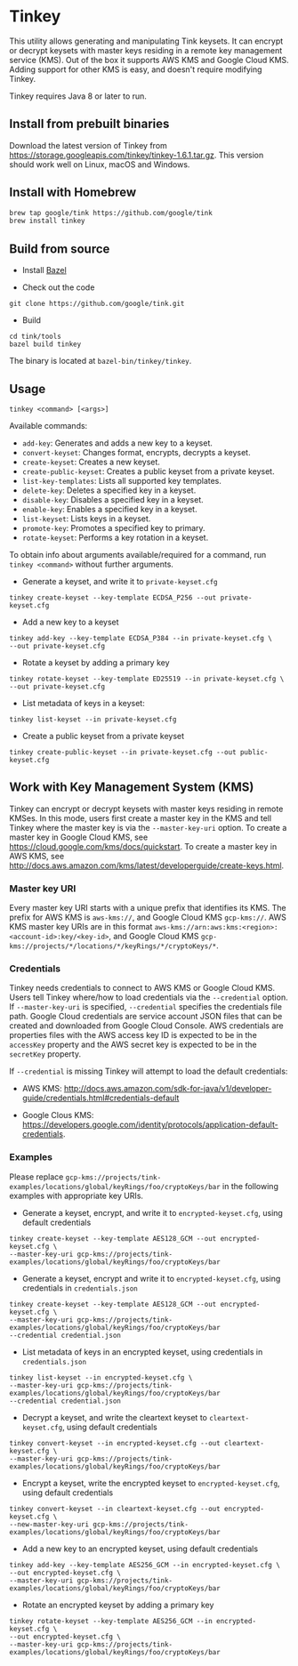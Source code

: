# Tinkey

This utility allows generating and manipulating Tink keysets. It can encrypt or
decrypt keysets with master keys residing in a remote key management service
(KMS). Out of the box it supports AWS KMS and Google Cloud KMS. Adding support
for other KMS is easy, and doesn't require modifying Tinkey.

Tinkey requires Java 8 or later to run.

## Install from prebuilt binaries

Download the latest version of Tinkey from
https://storage.googleapis.com/tinkey/tinkey-1.6.1.tar.gz. This version should
work well on Linux, macOS and Windows.

## Install with Homebrew

```sh
brew tap google/tink https://github.com/google/tink
brew install tinkey
```

## Build from source

-   Install [Bazel](https://docs.bazel.build/versions/master/install.html)

-   Check out the code

```shell
git clone https://github.com/google/tink.git
```

-   Build

```shell
cd tink/tools
bazel build tinkey
```

The binary is located at `bazel-bin/tinkey/tinkey`.

## Usage

`tinkey <command> [<args>]`

Available commands:

*   `add-key`: Generates and adds a new key to a keyset.
*   `convert-keyset`: Changes format, encrypts, decrypts a keyset.
*   `create-keyset`: Creates a new keyset.
*   `create-public-keyset`: Creates a public keyset from a private keyset.
*   `list-key-templates`: Lists all supported key templates.
*   `delete-key`: Deletes a specified key in a keyset.
*   `disable-key`: Disables a specified key in a keyset.
*   `enable-key`: Enables a specified key in a keyset.
*   `list-keyset`: Lists keys in a keyset.
*   `promote-key`: Promotes a specified key to primary.
*   `rotate-keyset`: Performs a key rotation in a keyset.

To obtain info about arguments available/required for a command, run `tinkey
<command>` without further arguments.

-   Generate a keyset, and write it to `private-keyset.cfg`

```shell
tinkey create-keyset --key-template ECDSA_P256 --out private-keyset.cfg
```

-   Add a new key to a keyset

```shell
tinkey add-key --key-template ECDSA_P384 --in private-keyset.cfg \
--out private-keyset.cfg
```

-   Rotate a keyset by adding a primary key

```shell
tinkey rotate-keyset --key-template ED25519 --in private-keyset.cfg \
--out private-keyset.cfg
```

-   List metadata of keys in a keyset:

```shell
tinkey list-keyset --in private-keyset.cfg
```

-   Create a public keyset from a private keyset

```shell
tinkey create-public-keyset --in private-keyset.cfg --out public-keyset.cfg
```

## Work with Key Management System (KMS)

Tinkey can encrypt or decrypt keysets with master keys residing in remote KMSes.
In this mode, users first create a master key in the KMS and tell Tinkey where
the master key is via the `--master-key-uri` option. To create a master key in
Google Cloud KMS, see https://cloud.google.com/kms/docs/quickstart. To create a
master key in AWS KMS, see
http://docs.aws.amazon.com/kms/latest/developerguide/create-keys.html.

### Master key URI

Every master key URI starts with a unique prefix that identifies its KMS. The
prefix for AWS KMS is `aws-kms://`, and Google Cloud KMS `gcp-kms://`. AWS KMS
master key URIs are in this format
`aws-kms://arn:aws:kms:<region>:<account-id>:key/<key-id>`, and Google Cloud KMS
`gcp-kms://projects/*/locations/*/keyRings/*/cryptoKeys/*`.

### Credentials

Tinkey needs credentials to connect to AWS KMS or Google Cloud KMS. Users tell
Tinkey where/how to load credentials via the `--credential` option. If
`--master-key-uri` is specified, `--credential` specifies the credentials file
path. Google Cloud credentials are service account JSON files that can be
created and downloaded from Google Cloud Console. AWS credentials are properties
files with the AWS access key ID is expected to be in the `accessKey` property
and the AWS secret key is expected to be in the `secretKey` property.

If `--credential` is missing Tinkey will attempt to load the default
credentials:

*   AWS KMS:
    http://docs.aws.amazon.com/sdk-for-java/v1/developer-guide/credentials.html#credentials-default

*   Google Clous KMS:
    https://developers.google.com/identity/protocols/application-default-credentials.

### Examples

Please replace
`gcp-kms://projects/tink-examples/locations/global/keyRings/foo/cryptoKeys/bar`
in the following examples with appropriate key URIs.

-   Generate a keyset, encrypt, and write it to `encrypted-keyset.cfg`, using
    default credentials

```shell
tinkey create-keyset --key-template AES128_GCM --out encrypted-keyset.cfg \
--master-key-uri gcp-kms://projects/tink-examples/locations/global/keyRings/foo/cryptoKeys/bar
```

-   Generate a keyset, encrypt and write it to `encrypted-keyset.cfg`, using
    credentials in `credentials.json`

```shell
tinkey create-keyset --key-template AES128_GCM --out encrypted-keyset.cfg \
--master-key-uri gcp-kms://projects/tink-examples/locations/global/keyRings/foo/cryptoKeys/bar
--credential credential.json
```

-   List metadata of keys in an encrypted keyset, using credentials in
    `credentials.json`

```shell
tinkey list-keyset --in encrypted-keyset.cfg \
--master-key-uri gcp-kms://projects/tink-examples/locations/global/keyRings/foo/cryptoKeys/bar
--credential credential.json
```

-   Decrypt a keyset, and write the cleartext keyset to `cleartext-keyset.cfg`,
    using default credentials

```shell
tinkey convert-keyset --in encrypted-keyset.cfg --out cleartext-keyset.cfg \
--master-key-uri gcp-kms://projects/tink-examples/locations/global/keyRings/foo/cryptoKeys/bar
```

-   Encrypt a keyset, write the encrypted keyset to `encrypted-keyset.cfg`,
    using default credentials

```shell
tinkey convert-keyset --in cleartext-keyset.cfg --out encrypted-keyset.cfg \
--new-master-key-uri gcp-kms://projects/tink-examples/locations/global/keyRings/foo/cryptoKeys/bar
```

-   Add a new key to an encrypted keyset, using default credentials

```shell
tinkey add-key --key-template AES256_GCM --in encrypted-keyset.cfg \
--out encrypted-keyset.cfg \
--master-key-uri gcp-kms://projects/tink-examples/locations/global/keyRings/foo/cryptoKeys/bar
```

-   Rotate an encrypted keyset by adding a primary key

```shell
tinkey rotate-keyset --key-template AES256_GCM --in encrypted-keyset.cfg \
--out encrypted-keyset.cfg \
--master-key-uri gcp-kms://projects/tink-examples/locations/global/keyRings/foo/cryptoKeys/bar
```
